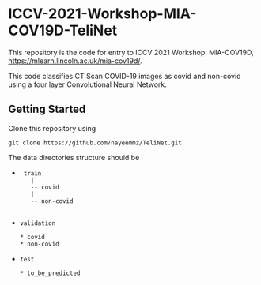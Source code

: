 # ICCV-2021-Workshop-MIA-COV19D-TeliNet

This repository is the code for entry to ICCV 2021 Workshop: MIA-COV19D, https://mlearn.lincoln.ac.uk/mia-cov19d/.

This code classifies CT Scan COVID-19 images as covid and non-covid using a four layer Convolutional Neural Network.

## Getting Started

Clone this repository using 

``` 
git clone https://github.com/nayeemmz/TeliNet.git 
```

The data directories structure should be 

 
 * ``` 
    train
      |
      -- covid
      |
      -- non-covid
 
   ```
 * ```
   validation
   
   * covid
   * non-covid
   ```
 * ```
   test
   
   * to_be_predicted 
 ```
  
